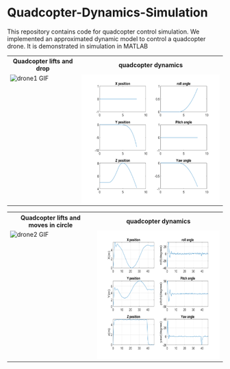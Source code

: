 # Quadcopter-Dynamics-Simulation
This repository contains code for quadcopter control simulation. We implemented an approximated dynamic model to control a quadcopter drone. It is demonstrated in simulation in MATLAB

<table>
  <tr>
    <th>Quadcopter lifts and drop</th>
    <th>quadcopter dynamics</th>
  </tr>
  <tr>
    <td style="vertical-align: top;">
      <img src="drone1_edit.gif" alt="drone1 GIF" height="300">
    </td>
      <td style="vertical-align: top;"> 
        <img src="drone1_dynamics.png" alt="drone1 PNG" height="300">
    </td>
  </tr>
</table>

<table>
  <tr>
    <th>Quadcopter lifts and moves in circle</th>
    <th>quadcopter dynamics</th>
  </tr>
  <tr>
    <td style="vertical-align: top;">
      <img src="drone2_edit.gif" alt="drone2 GIF" height="300">
    </td>
      <td style="vertical-align: top;"> 
        <img src="drone2_dynamics.png" alt="drone1 PNG" height="300">
    </td>
  </tr>
</table>
